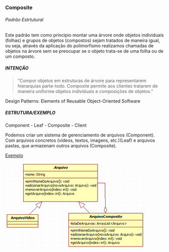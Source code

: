 ### Composite

###### Padrão Estrtutural

Este padrão tem como principio montar uma árvore onde objetos individuais (folhas) e  grupos de objetos (compostos) sejam tratados de maneira igual, ou seja, através da aplicação do polimorfismo realizamos chamadas de objetos na árvore sem se preocupar se o objeto trata-se de uma folha ou de um composto.

##### INTENÇÃO

>“Compor objetos em estruturas de árvore para representarem hierarquias parte-todo. Composite permite aos clientes tratarem de maneira uniforme objetos individuais e composições de objetos.” 

Design Patterns: Elements of Reusable Object-Oriented Software

##### ESTRUTURA/EXEMPLO
Component - Leaf - Composite - Client

Podemos criar um sistema de gerenciamento de arquivos (Component). Com arquivos concretos (vídeos, textos, imagens, etc.)(Leaf) e arquivos pastas, que armazenam outros arquivos (Composite).

[Exemplo](src)

![composite](composite.png)